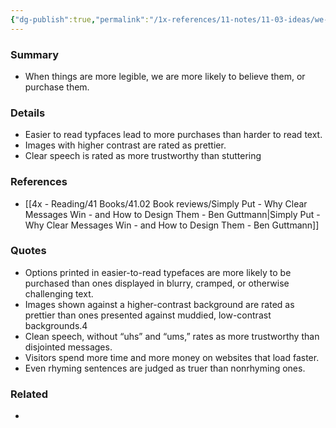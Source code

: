 ```yaml
---
{"dg-publish":true,"permalink":"/1x-references/11-notes/11-03-ideas/we-are-more-likely-to-believe-things-which-are-simpler/","title":"We are more likely to believe things which are simpler","created":"2024-04-20T10:27:51.792+03:00","updated":"2024-04-20T10:27:51.792+03:00"}
---
```



### Summary
- When things are more legible, we are more likely to believe them, or purchase them.

### Details
- Easier to read typfaces lead to more purchases than harder to read text.
- Images with higher contrast are rated as prettier.
- Clear speech is rated as more trustworthy than stuttering

### References
- [[4x - Reading/41 Books/41.02 Book reviews/Simply Put - Why Clear Messages Win - and How to Design Them - Ben Guttmann\|Simply Put - Why Clear Messages Win - and How to Design Them - Ben Guttmann]]

### Quotes
- Options printed in easier-to-read typefaces are more likely to be purchased than ones displayed in blurry, cramped, or otherwise challenging text.
- Images shown against a higher-contrast background are rated as prettier than ones presented against muddied, low-contrast backgrounds.4
- Clean speech, without “uhs” and “ums,” rates as more trustworthy than disjointed messages.
- Visitors spend more time and more money on websites that load faster.
- Even rhyming sentences are judged as truer than nonrhyming ones.

### Related
- 